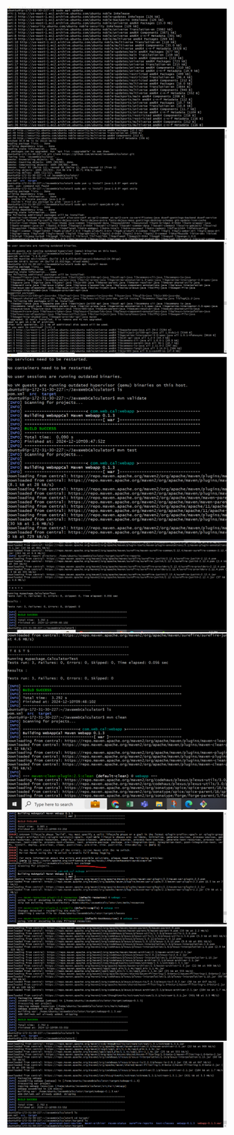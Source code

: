 ![](images/java-1.png)
![](images/java-2.png)
![](images/java-3.png)
![](images/java-4.png)
![](images/java-5.png)
![](images/java-6.png)
![](images/java-7.png)
![](images/java-8.png)
![](images/java-9.png)


